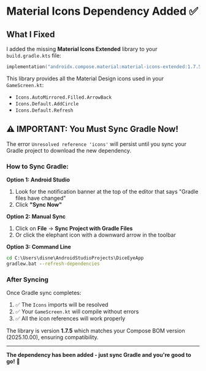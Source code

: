 # Material Icons Dependency Added ✅

## What I Fixed

I added the missing **Material Icons Extended** library to your `build.gradle.kts` file:

```kotlin
implementation("androidx.compose.material:material-icons-extended:1.7.5")
```

This library provides all the Material Design icons used in your `GameScreen.kt`:
- `Icons.AutoMirrored.Filled.ArrowBack`
- `Icons.Default.AddCircle`
- `Icons.Default.Refresh`

## ⚠️ IMPORTANT: You Must Sync Gradle Now!

The error `Unresolved reference 'icons'` will persist until you sync your Gradle project to download the new dependency.

### How to Sync Gradle:

**Option 1: Android Studio**
1. Look for the notification banner at the top of the editor that says "Gradle files have changed"
2. Click **"Sync Now"**

**Option 2: Manual Sync**
1. Click on **File** → **Sync Project with Gradle Files**
2. Or click the elephant icon with a downward arrow in the toolbar

**Option 3: Command Line**
```cmd
cd C:\Users\disne\AndroidStudioProjects\DiceEyeApp
gradlew.bat --refresh-dependencies
```

### After Syncing

Once Gradle sync completes:
1. ✅ The `Icons` imports will be resolved
2. ✅ Your `GameScreen.kt` will compile without errors
3. ✅ All the icon references will work properly

The library is version **1.7.5** which matches your Compose BOM version (2025.10.00), ensuring compatibility.

---

**The dependency has been added - just sync Gradle and you're good to go!** 🚀

